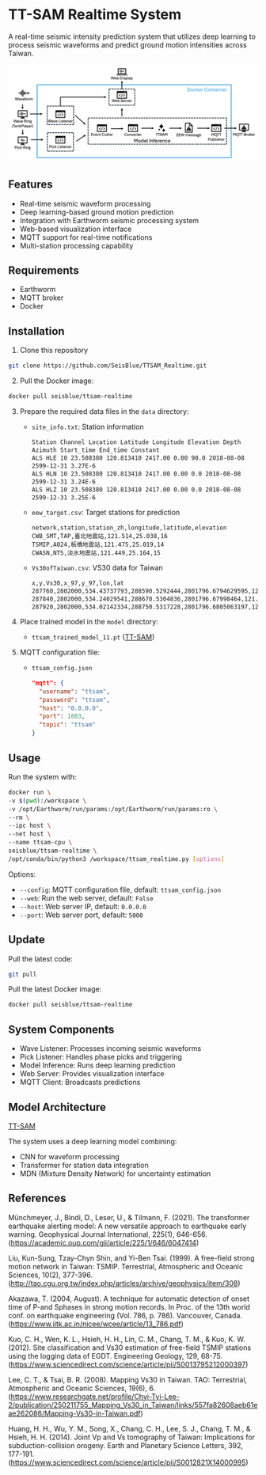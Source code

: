# TT-SAM Realtime System

A real-time seismic intensity prediction system that utilizes deep learning to process seismic waveforms and predict ground motion intensities across Taiwan.

![TTSAM_Realtime_Architecture](TTSAM_Realtime_Architecture.png)

## Features

- Real-time seismic waveform processing
- Deep learning-based ground motion prediction
- Integration with Earthworm seismic processing system
- Web-based visualization interface
- MQTT support for real-time notifications
- Multi-station processing capability

## Requirements

- Earthworm
- MQTT broker
- Docker 

## Installation

1. Clone this repository
```bash
git clone https://github.com/SeisBlue/TTSAM_Realtime.git
```

2. Pull the Docker image:
```bash
docker pull seisblue/ttsam-realtime
```
3. Prepare the required data files in the `data` directory:
    - `site_info.txt`: Station information
      ```
      Station Channel Location Latitude Longitude Elevation Depth Azimuth Start_time End_time Constant 
      ALS HLE 10 23.508380 120.813410 2417.00 0.00 90.0 2018-08-08 2599-12-31 3.27E-6 
      ALS HLN 10 23.508380 120.813410 2417.00 0.00 0.0 2018-08-08 2599-12-31 3.24E-6 
      ALS HLZ 10 23.508380 120.813410 2417.00 0.00 0.0 2018-08-08 2599-12-31 3.25E-6 
      ```
    - `eew_target.csv`: Target stations for prediction
      ```
      network,station,station_zh,longitude,latitude,elevation
      CWB_SMT,TAP,臺北地震站,121.514,25.038,16
      TSMIP,A024,板橋地震站,121.475,25.019,14
      CWASN,NTS,淡水地震站,121.449,25.164,15
      ```
    - `Vs30ofTaiwan.csv`: VS30 data for Taiwan
      ```
      x,y,Vs30,x_97,y_97,lon,lat
      287760,2802000,534.43737793,288590.5292444,2801796.6794629595,121.3833232712489,25.324688719187737
      287840,2802000,534.24029541,288670.5304836,2801796.67998464,121.38411791685077,25.324686654878782
      287920,2802000,534.02142334,288750.5317228,2801796.6805063197,121.38491256236529,25.324684586285322
      ```
4. Place trained model in the `model` directory:
    - `ttsam_trained_model_11.pt` ([TT-SAM](https://github.com/JasonChang0320/TT-SAM))

5. MQTT configuration file:
    - `ttsam_config.json`
       ```json
       "mqtt": {
         "username": "ttsam",
         "password": "ttsam",
         "host": "0.0.0.0",
         "port": 1883,
         "topic": "ttsam"
       }
        ```
## Usage

Run the system with:

```bash
docker run \
-v $(pwd):/workspace \
-v /opt/Earthworm/run/params:/opt/Earthworm/run/params:ro \
--rm \
--ipc host \
--net host \
--name ttsam-cpu \
seisblue/ttsam-realtime \
/opt/conda/bin/python3 /workspace/ttsam_realtime.py [options]
```

Options:
- `--config`: MQTT configuration file, default: `ttsam_config.json`
- `--web`: Run the web server, default: `False`
- `--host`: Web server IP, default: `0.0.0.0`
- `--port`: Web server port, default: `5000`

## Update

Pull the latest code:
```bash
git pull
```

Pull the latest Docker image:
```bash 
docker pull seisblue/ttsam-realtime
```

## System Components

- Wave Listener: Processes incoming seismic waveforms
- Pick Listener: Handles phase picks and triggering
- Model Inference: Runs deep learning prediction
- Web Server: Provides visualization interface
- MQTT Client: Broadcasts predictions

## Model Architecture

[TT-SAM](https://github.com/JasonChang0320/TT-SAM)

The system uses a deep learning model combining:
- CNN for waveform processing
- Transformer for station data integration
- MDN (Mixture Density Network) for uncertainty estimation

## References
Münchmeyer, J., Bindi, D., Leser, U., & Tilmann, F. (2021). The transformer earthquake
alerting model: A new versatile approach to earthquake early warning. Geophysical Journal
International, 225(1), 646-656.
(https://academic.oup.com/gji/article/225/1/646/6047414)

Liu, Kun-Sung, Tzay-Chyn Shin, and Yi-Ben Tsai. (1999). A free-field strong motion
network in Taiwan: TSMIP. Terrestrial, Atmospheric and Oceanic Sciences, 10(2), 377-396.
(http://tao.cgu.org.tw/index.php/articles/archive/geophysics/item/308)

Akazawa, T. (2004, August). A technique for automatic detection of onset time of P-and Sphases
in strong motion records. In Proc. of the 13th world conf. on earthquake engineering
(Vol. 786, p. 786). Vancouver, Canada.
(https://www.iitk.ac.in/nicee/wcee/article/13_786.pdf)

Kuo, C. H., Wen, K. L., Hsieh, H. H., Lin, C. M., Chang, T. M., & Kuo, K. W. (2012). Site
classification and Vs30 estimation of free-field TSMIP stations using the logging data of
EGDT. Engineering Geology, 129, 68-75.
(https://www.sciencedirect.com/science/article/pii/S0013795212000397)

Lee, C. T., & Tsai, B. R. (2008). Mapping Vs30 in Taiwan. TAO: Terrestrial, Atmospheric
and Oceanic Sciences, 19(6), 6.
(https://www.researchgate.net/profile/Chyi-Tyi-Lee-2/publication/250211755_Mapping_Vs30_in_Taiwan/links/557fa82608aeb61eae262086/Mapping-Vs30-in-Taiwan.pdf)

Huang, H. H., Wu, Y. M., Song, X., Chang, C. H., Lee, S. J., Chang, T. M., & Hsieh, H. H.
(2014). Joint Vp and Vs tomography of Taiwan: Implications for subduction-collision
orogeny. Earth and Planetary Science Letters, 392, 177-191.
(https://www.sciencedirect.com/science/article/pii/S0012821X14000995)